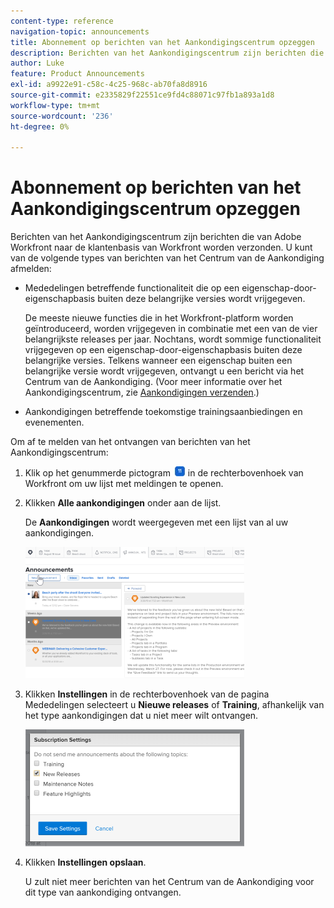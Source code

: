 ```yaml
---
content-type: reference
navigation-topic: announcements
title: Abonnement op berichten van het Aankondigingscentrum opzeggen
description: Berichten van het Aankondigingscentrum zijn berichten die van Adobe Workfront naar de klantenbasis van Workfront worden verzonden. U kunt van de volgende types van berichten van het Centrum van de Aankondiging opzeggen - BEWERK ME.
author: Luke
feature: Product Announcements
exl-id: a9922e91-c58c-4c25-968c-ab70fa8d8916
source-git-commit: e2335829f22551ce9fd4c88071c97fb1a893a1d8
workflow-type: tm+mt
source-wordcount: '236'
ht-degree: 0%

---
```


# Abonnement op berichten van het Aankondigingscentrum opzeggen

Berichten van het Aankondigingscentrum zijn berichten die van Adobe Workfront naar de klantenbasis van Workfront worden verzonden. U kunt van de volgende types van berichten van het Centrum van de Aankondiging afmelden:

* Mededelingen betreffende functionaliteit die op een eigenschap-door-eigenschapbasis buiten deze belangrijke versies wordt vrijgegeven.

   De meeste nieuwe functies die in het Workfront-platform worden geïntroduceerd, worden vrijgegeven in combinatie met een van de vier belangrijkste releases per jaar. Nochtans, wordt sommige functionaliteit vrijgegeven op een eigenschap-door-eigenschapbasis buiten deze belangrijke versies. Telkens wanneer een eigenschap buiten een belangrijke versie wordt vrijgegeven, ontvangt u een bericht via het Centrum van de Aankondiging. (Voor meer informatie over het Aankondigingscentrum, zie [Aankondigingen verzenden](../../administration-and-setup/get-started-wf-administration/view-send-announcements.md).)

* Aankondigingen betreffende toekomstige trainingsaanbiedingen en evenementen.

Om af te melden van het ontvangen van berichten van het Aankondigingscentrum:

1. Klik op het genummerde pictogram ![](assets/notifications-icon-jewel.jpg) in de rechterbovenhoek van Workfront om uw lijst met meldingen te openen.
1. Klikken **Alle aankondigingen** onder aan de lijst.

   De **Aankondigingen** wordt weergegeven met een lijst van al uw aankondigingen.

   ![](assets/announcements-page-qs-350x210.png)

1. Klikken **Instellingen** in de rechterbovenhoek van de pagina Mededelingen selecteert u **Nieuwe releases** of **Training**, afhankelijk van het type aankondigingen dat u niet meer wilt ontvangen.

   ![](assets/announcementcenter-settings-350x187.png)

1. Klikken **Instellingen opslaan**.

   U zult niet meer berichten van het Centrum van de Aankondiging voor dit type van aankondiging ontvangen.
